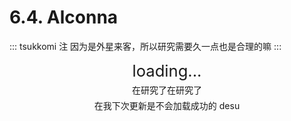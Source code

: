 # 6.4. Alconna

::: tsukkomi 注
因为是外星来客，所以研究需要久一点也是合理的嘛
:::

<p align="center" style="font-size: 1.6rem; margin: 5px auto">loading...</p>
<p align="center" style="margin: 5px auto"><Curtain>在研究了在研究了</Curtain></p>
<p align="center" style="margin: 5px auto"><Curtain>在我下次更新是不会加载成功的 desu</Curtain></p>
<Loading></Loading>

